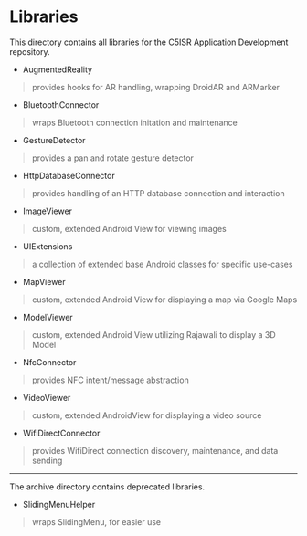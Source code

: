 Libraries
=========

This directory contains all libraries for the C5ISR Application Development repository.

* AugmentedReality
> provides hooks for AR handling, wrapping DroidAR and ARMarker

* BluetoothConnector
> wraps Bluetooth connection initation and maintenance

* GestureDetector
> provides a pan and rotate gesture detector

* HttpDatabaseConnector
> provides handling of an HTTP database connection and interaction

* ImageViewer
> custom, extended Android View for viewing images

* UIExtensions
> a collection of extended base Android classes for specific use-cases

* MapViewer
> custom, extended Android View for displaying a map via Google Maps

* ModelViewer
> custom, extended Android View utilizing Rajawali to display a 3D Model

* NfcConnector
> provides NFC intent/message abstraction

* VideoViewer
> custom, extended AndroidView for displaying a video source

* WifiDirectConnector
> provides WifiDirect connection discovery, maintenance, and data sending


---


The archive directory contains deprecated libraries.

* SlidingMenuHelper
> wraps SlidingMenu, for easier use
